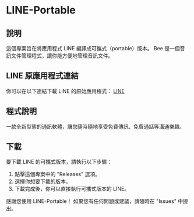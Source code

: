 # LINE-Portable

## 說明
這個專案旨在將應用程式 LINE 編譯成可攜式（portable）版本。 Bee 是一個音訊文件管理程式，讓你能方便地管理音訊文件。

## LINE 原應用程式連結
你可以在以下連結下載 LINE 的原始應用程式：
[LINE](https://line.me)

## 程式說明
一款全新型態的通訊軟體，讓您隨時隨地享受免費傳訊、免費通話等溝通樂趣。

## 下載
要下載 LINE 的可攜式版本，請執行以下步驟：
1. 點擊這個專案中的 "Releases" 選項。
2. 選擇你想要下載的版本。
3. 下載完成後，你可以直接執行可攜式版本的 LINE。

感謝您使用 LINE-Portable！ 如果您有任何問題或建議，請隨時在 "Issues" 中提出。
